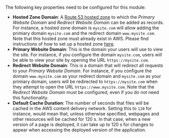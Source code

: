 The following key properties need to be configured for this module:

- **Hosted Zone Domain**: A [Route 53 hosted zone](https://docs.aws.amazon.com/Route53/latest/DeveloperGuide/hosted-zones-working-with.html) to which the _Primary Website Domain_ and _Redirect Website Domain_ can be added as records. For instance, a hosted zone domain is `mysite.com` will allow adding the primiary domain `mysite.com` and the redirect domain `www.mysite.com`. Note that this hosted zone must already exist in AWS. Please find instructions of how to set up a hosted zone [here](https://docs.aws.amazon.com/Route53/latest/DeveloperGuide/CreatingHostedZone.html).
- **Primary Website Domain**: This is the domain your users will use to view the site. For instance, if you configure the domain `mysite.com`, users will be able to view your site by opening the URL `https://mysite.com`.
- **Redirect Website Domain**: This is a domain that will redirect all requests to your _Primary Website Domain_. For instance, if you configure the domain `www.mysite.com` as your redirect domain and `mysite.com` as your primiary domain, users will be redirected to `https://mysite.com` when they attempt to open the URL `https://www.mysite.com`. Note that the _Redirect Website Domain_ must be configured, even if you do not need this functionality.
- **Default Cache Duration**: The number of seconds that files will be cached in the AWS content delivery network. Setting this to `120` for instance, would mean that, unless otherwise specified, webpages and other resources will be cached for 120 s. In that case, when a new version of a page is deployed, it can take up to 120 s for changes to appear when accessing the deployed version of the application.
